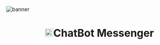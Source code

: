 <img src="https://i.imgur.com/GdLNIkz.jpg" alt="banner">
<h1 align="center"><img src="./dashboard/images/logo-non-bg.png" width="22px">ChatBot Messenger</h1>